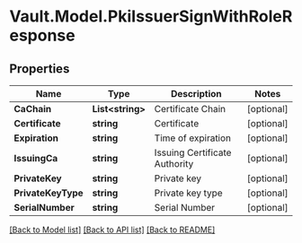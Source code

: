 # Vault.Model.PkiIssuerSignWithRoleResponse

## Properties

Name | Type | Description | Notes
------------ | ------------- | ------------- | -------------
**CaChain** | **List&lt;string&gt;** | Certificate Chain | [optional] 
**Certificate** | **string** | Certificate | [optional] 
**Expiration** | **string** | Time of expiration | [optional] 
**IssuingCa** | **string** | Issuing Certificate Authority | [optional] 
**PrivateKey** | **string** | Private key | [optional] 
**PrivateKeyType** | **string** | Private key type | [optional] 
**SerialNumber** | **string** | Serial Number | [optional] 

[[Back to Model list]](../README.md#documentation-for-models) [[Back to API list]](../README.md#documentation-for-api-endpoints) [[Back to README]](../README.md)

